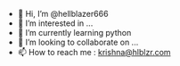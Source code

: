 - 👋 Hi, I’m @hellblazer666
- 👀 I’m interested in ...
- 🌱 I’m currently learning python
- 💞️ I’m looking to collaborate on ...
- 📫 How to reach me : krishna@hlblzr.com

<!---
hellblazer666/hellblazer666 is a ✨ special ✨ repository because its `README.md` (this file) appears on your GitHub profile.
You can click the Preview link to take a look at your changes.
--->
